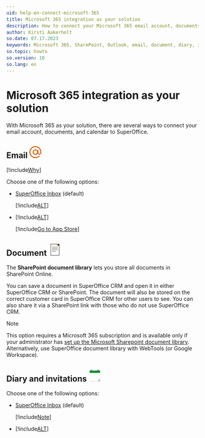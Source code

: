 ```yaml
---
uid: help-en-connect-microsoft-365
title: Microsoft 365 integration as your solution
description: How to connect your Microsoft 365 email account, documents, and calendar to SuperOffice.
author: Kirsti Aakerholt
so.date: 07.17.2023
keywords: Microsoft 365, SharePoint, Outlook, email, document, diary, invitation
so.topic: howto
so.version: 10
so.lang: en
---
```


# Microsoft 365 integration as your solution

With Microsoft 365 as your solution, there are several ways to connect your email account, documents, and calendar to SuperOffice.

## Email ![icon][img1]

[!include[Why](includes/why-connect-email.md)]

Choose one of the following options:

* [SuperOffice Inbox][1] (default)

    [!include[ALT](includes/set-up-inbox.md)]

* [!include[ALT](includes/why-superoffice-for-outlook.md)]

    [!include[Go to App Store](../../../email/superoffice-for-outlook/learn/includes/install.md)]

## Document ![icon][img2]

The **SharePoint document library** lets you store all documents in SharePoint Online.

You can save a document in SuperOffice CRM and open it in either SuperOffice CRM or SharePoint. The document will also be stored on the correct customer card in SuperOffice CRM for other users to see. You can also share it via a SharePoint link with those who do not use SuperOffice CRM.

> [!NOTE]
> This option requires a Microsoft 365 subscription and is available only if your administrator has [set up the Microsoft Sharepoint document library][5]. Alternatively, use SuperOffice document library with WebTools (or Google Workspace).

## Diary and invitations ![icon][img3]

Choose one of the following options:

* [SuperOffice Inbox][1] (default)

    [!include[Note](includes/note-step-completed.md)]

* [!include[ALT](includes/why-synchronizer.md)]

<!-- Referenced links -->
[1]: ../../../email/inbox/learn/setup.md
[5]: ../../../../en/document/cloud/sharepoint-documents/set-up.md

<!-- Referenced images -->
[img1]: ../../../../../common/icons/email-h32.png
[img2]: ../../../../../common/icons/document-h32.png
[img3]: ../../../../../common/icons/nav-diary-h32.png
